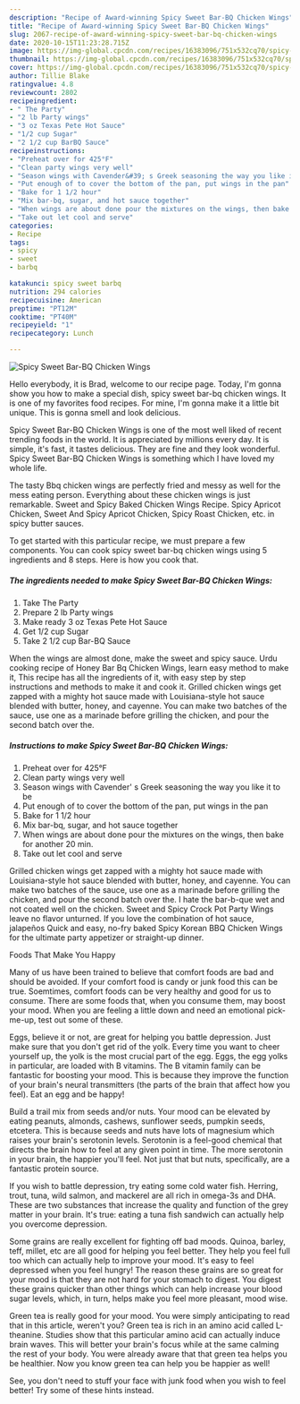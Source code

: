 ```yaml
---
description: "Recipe of Award-winning Spicy Sweet Bar-BQ Chicken Wings"
title: "Recipe of Award-winning Spicy Sweet Bar-BQ Chicken Wings"
slug: 2067-recipe-of-award-winning-spicy-sweet-bar-bq-chicken-wings
date: 2020-10-15T11:23:28.715Z
image: https://img-global.cpcdn.com/recipes/16383096/751x532cq70/spicy-sweet-bar-bq-chicken-wings-recipe-main-photo.jpg
thumbnail: https://img-global.cpcdn.com/recipes/16383096/751x532cq70/spicy-sweet-bar-bq-chicken-wings-recipe-main-photo.jpg
cover: https://img-global.cpcdn.com/recipes/16383096/751x532cq70/spicy-sweet-bar-bq-chicken-wings-recipe-main-photo.jpg
author: Tillie Blake
ratingvalue: 4.8
reviewcount: 2802
recipeingredient:
- " The Party"
- "2 lb Party wings"
- "3 oz Texas Pete Hot Sauce"
- "1/2 cup Sugar"
- "2 1/2 cup BarBQ Sauce"
recipeinstructions:
- "Preheat over for 425°F"
- "Clean party wings very well"
- "Season wings with Cavender&#39; s Greek seasoning the way you like it to be"
- "Put enough of to cover the bottom of the pan, put wings in the pan"
- "Bake for 1 1/2 hour"
- "Mix bar-bq, sugar, and hot sauce together"
- "When wings are about done pour the mixtures on the wings, then bake for another 20 min."
- "Take out let cool and serve"
categories:
- Recipe
tags:
- spicy
- sweet
- barbq

katakunci: spicy sweet barbq 
nutrition: 294 calories
recipecuisine: American
preptime: "PT12M"
cooktime: "PT40M"
recipeyield: "1"
recipecategory: Lunch

---
```



![Spicy Sweet Bar-BQ Chicken Wings](https://img-global.cpcdn.com/recipes/16383096/751x532cq70/spicy-sweet-bar-bq-chicken-wings-recipe-main-photo.jpg)

Hello everybody, it is Brad, welcome to our recipe page. Today, I'm gonna show you how to make a special dish, spicy sweet bar-bq chicken wings. It is one of my favorites food recipes. For mine, I'm gonna make it a little bit unique. This is gonna smell and look delicious.

Spicy Sweet Bar-BQ Chicken Wings is one of the most well liked of recent trending foods in the world. It is appreciated by millions every day. It is simple, it's fast, it tastes delicious. They are fine and they look wonderful. Spicy Sweet Bar-BQ Chicken Wings is something which I have loved my whole life.

The tasty Bbq chicken wings are perfectly fried and messy as well for the mess eating person. Everything about these chicken wings is just remarkable. Sweet and Spicy Baked Chicken Wings Recipe. Spicy Apricot Chicken, Sweet And Spicy Apricot Chicken, Spicy Roast Chicken, etc. in spicy butter sauces.


To get started with this particular recipe, we must prepare a few components. You can cook spicy sweet bar-bq chicken wings using 5 ingredients and 8 steps. Here is how you cook that.

<!--inarticleads1-->

##### The ingredients needed to make Spicy Sweet Bar-BQ Chicken Wings:

1. Take  The Party
1. Prepare 2 lb Party wings
1. Make ready 3 oz Texas Pete Hot Sauce
1. Get 1/2 cup Sugar
1. Take 2 1/2 cup Bar-BQ Sauce


When the wings are almost done, make the sweet and spicy sauce. Urdu cooking recipe of Honey Bar Bq Chicken Wings, learn easy method to make it, This recipe has all the ingredients of it, with easy step by step instructions and methods to make it and cook it. Grilled chicken wings get zapped with a mighty hot sauce made with Louisiana-style hot sauce blended with butter, honey, and cayenne. You can make two batches of the sauce, use one as a marinade before grilling the chicken, and pour the second batch over the. 

<!--inarticleads2-->

##### Instructions to make Spicy Sweet Bar-BQ Chicken Wings:

1. Preheat over for 425°F
1. Clean party wings very well
1. Season wings with Cavender&#39; s Greek seasoning the way you like it to be
1. Put enough of to cover the bottom of the pan, put wings in the pan
1. Bake for 1 1/2 hour
1. Mix bar-bq, sugar, and hot sauce together
1. When wings are about done pour the mixtures on the wings, then bake for another 20 min.
1. Take out let cool and serve


Grilled chicken wings get zapped with a mighty hot sauce made with Louisiana-style hot sauce blended with butter, honey, and cayenne. You can make two batches of the sauce, use one as a marinade before grilling the chicken, and pour the second batch over the. I hate the bar-b-que wet and not coated well on the chicken. Sweet and Spicy Crock Pot Party Wings leave no flavor unturned. If you love the combination of hot sauce, jalapeños Quick and easy, no-fry baked Spicy Korean BBQ Chicken Wings for the ultimate party appetizer or straight-up dinner. 

Foods That Make You Happy


Many of us have been trained to believe that comfort foods are bad and should be avoided. If your comfort food is candy or junk food this can be true. Soemtimes, comfort foods can be very healthy and good for us to consume. There are some foods that, when you consume them, may boost your mood. When you are feeling a little down and need an emotional pick-me-up, test out some of these.

Eggs, believe it or not, are great for helping you battle depression. Just make sure that you don't get rid of the yolk. Every time you want to cheer yourself up, the yolk is the most crucial part of the egg. Eggs, the egg yolks in particular, are loaded with B vitamins. The B vitamin family can be fantastic for boosting your mood. This is because they improve the function of your brain's neural transmitters (the parts of the brain that affect how you feel). Eat an egg and be happy!

Build a trail mix from seeds and/or nuts. Your mood can be elevated by eating peanuts, almonds, cashews, sunflower seeds, pumpkin seeds, etcetera. This is because seeds and nuts have lots of magnesium which raises your brain's serotonin levels. Serotonin is a feel-good chemical that directs the brain how to feel at any given point in time. The more serotonin in your brain, the happier you'll feel. Not just that but nuts, specifically, are a fantastic protein source.

If you wish to battle depression, try eating some cold water fish. Herring, trout, tuna, wild salmon, and mackerel are all rich in omega-3s and DHA. These are two substances that increase the quality and function of the grey matter in your brain. It's true: eating a tuna fish sandwich can actually help you overcome depression. 

Some grains are really excellent for fighting off bad moods. Quinoa, barley, teff, millet, etc are all good for helping you feel better. They help you feel full too which can actually help to improve your mood. It's easy to feel depressed when you feel hungry! The reason these grains are so great for your mood is that they are not hard for your stomach to digest. You digest these grains quicker than other things which can help increase your blood sugar levels, which, in turn, helps make you feel more pleasant, mood wise.

Green tea is really good for your mood. You were simply anticipating to read that in this article, weren't you? Green tea is rich in an amino acid called L-theanine. Studies show that this particular amino acid can actually induce brain waves. This will better your brain's focus while at the same calming the rest of your body. You were already aware that that green tea helps you be healthier. Now you know green tea can help you be happier as well!

See, you don't need to stuff your face with junk food when you wish to feel better! Try  some  of  these  hints  instead.


